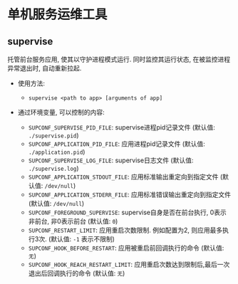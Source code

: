 # 单机服务运维工具

## supervise

托管前台服务应用, 使其以守护进程模式运行. 同时监控其运行状态, 在被监控进程异常退出时, 自动重新拉起.

- 使用方法:
    - `supervise <path to app> [arguments of app]`

- 通过环境变量, 可以控制的内容:
    - `SUPCONF_SUPERVISE_PID_FILE`: supervise进程pid记录文件 (默认值: `./supervise.pid`)
    - `SUPCONF_APPLICATION_PID_FILE`: 应用进程pid记录文件 (默认值: `./application.pid`)
    - `SUPCONF_SUPERVISE_LOG_FILE`: supervise日志文件 (默认值: `./supervise.log`)
    - `SUPCONF_APPLICATION_STDOUT_FILE`: 应用标准输出重定向到指定文件 (默认值: `/dev/null`)
    - `SUPCONF_APPLICATION_STDERR_FILE`: 应用标准错误输出重定向到指定文件 (默认值: `/dev/null`)
    - `SUPCONF_FOREGROUND_SUPERVISE`: supervise自身是否在前台执行, 0表示非前台, 非0表示前台 (默认值: `0`)
    - `SUPCONF_RESTART_LIMIT`: 应用重启次数限制. 例如配置为2, 则应用最多执行3次. (默认值: `-1` 表示不限制)
    - `SUPCONF_HOOK_BEFORE_RESTART`: 应用被重启前回调执行的命令 (默认值: `无`)
    - `SUPCONF_HOOK_REACH_RESTART_LIMIT`: 应用重启次数达到限制后,最后一次退出后回调执行的命令 (默认值: `无`)


